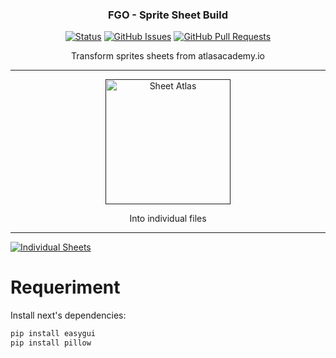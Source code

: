 <h3 align="center">FGO - Sprite Sheet Build</h3>
<div align="center">

[![Status](https://img.shields.io/badge/status-active-success.svg)]()
[![GitHub Issues](https://img.shields.io/github/issues/O-Isaac/fgo-build-spritesheet.svg)](https://github.com/O-Isaac/fgo-build-spritesheet/issues)
[![GitHub Pull Requests](https://img.shields.io/github/issues-pr/O-Isaac/fgo-build-spritesheet.svg)](https://github.com/O-Isaac/fgo-build-spritesheet/pulls)

</div>

<p align="center"> 
  Transform sprites sheets from atlasacademy.io
  <hr />
  <p align="center">
    <a href="" rel="noopener">
    <img style="max-width: 100%; width: 200px; height: auto" src="https://static.atlasacademy.io/JP/CharaFigure/98001000/98001000_merged.png" alt="Sheet Atlas"></a>
  </p>
  
  
  <p align="center">
    Into individual files
    <hr />
    <a href="" rel="noopener">
    <img src="https://i.imgur.com/HKntP7V.png" alt="Individual Sheets"></a>
  </p>
</p>

<H1>Requeriment</H1>
Install next's dependencies:

```bash
pip install easygui
pip install pillow
````
